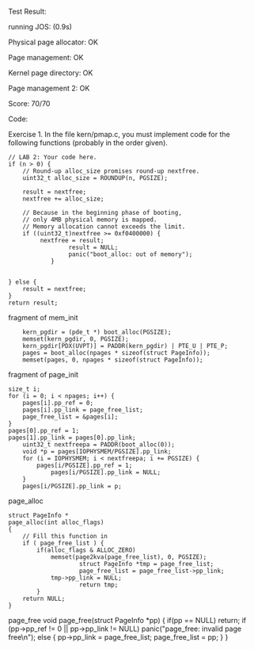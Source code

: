 Test Result:

running JOS: (0.9s)

  Physical page allocator: OK 
  
  Page management: OK 
  
  Kernel page directory: OK 
  
  Page management 2: OK 
  
Score: 70/70

Code:

Exercise 1. In the file kern/pmap.c, you must implement code for the following functions (probably in the order given).

	// LAB 2: Your code here.
	if (n > 0) {
		// Round-up alloc_size promises round-up nextfree.
		uint32_t alloc_size = ROUNDUP(n, PGSIZE);

		result = nextfree;
		nextfree += alloc_size;

		// Because in the beginning phase of booting,
		// only 4MB physical memory is mapped.
		// Memory allocation cannot exceeds the limit.
		if ((uint32_t)nextfree >= 0xf0400000) {
		     nextfree = result;
                     result = NULL;
                     panic("boot_alloc: out of memory");
                }

        
	} else {
		result = nextfree;
	}
	return result;

fragment of mem_init

        kern_pgdir = (pde_t *) boot_alloc(PGSIZE);
        memset(kern_pgdir, 0, PGSIZE);
        kern_pgdir[PDX(UVPT)] = PADDR(kern_pgdir) | PTE_U | PTE_P;
        pages = boot_alloc(npages * sizeof(struct PageInfo));
        memset(pages, 0, npages * sizeof(struct PageInfo));
        
fragment of page_init

	size_t i;
	for (i = 0; i < npages; i++) {
		pages[i].pp_ref = 0;
		pages[i].pp_link = page_free_list;
		page_free_list = &pages[i];
	}
	pages[0].pp_ref = 1;
	pages[1].pp_link = pages[0].pp_link;
        uint32_t nextfreepa = PADDR(boot_alloc(0)); 
        void *p = pages[IOPHYSMEM/PGSIZE].pp_link;
        for (i = IOPHYSMEM; i < nextfreepa; i += PGSIZE) { 
        	pages[i/PGSIZE].pp_ref = 1;  
                pages[i/PGSIZE].pp_link = NULL;     
        }      
        pages[i/PGSIZE].pp_link = p;

page_alloc
	
	struct PageInfo *
	page_alloc(int alloc_flags)
	{
		// Fill this function in
		if ( page_free_list ) {
			if(alloc_flags & ALLOC_ZERO) 
				memset(page2kva(page_free_list), 0, PGSIZE);
                        struct PageInfo *tmp = page_free_list;
                        page_free_list = page_free_list->pp_link;
		        tmp->pp_link = NULL;
                        return tmp; 
        	}
		return NULL;
	}

page_free
	void
	page_free(struct PageInfo *pp)
	{
		if(pp == NULL) return;
        	if (pp->pp_ref != 0 || pp->pp_link != NULL)
        		panic("page_free: invalid page free\n");
        	else {
            		pp->pp_link = page_free_list;
            		page_free_list = pp;
        	}
        }
